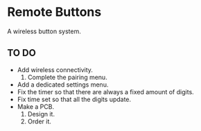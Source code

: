 # Remote Buttons
 A wireless button system.


## TO DO

* Add wireless connectivity.
   1. Complete the pairing menu.
* Add a dedicated settings menu.
* Fix the timer so that there are always a fixed amount of digits.
* Fix time set so that all the digits update.
* Make a PCB.
   1. Design it.
   2. Order it.


